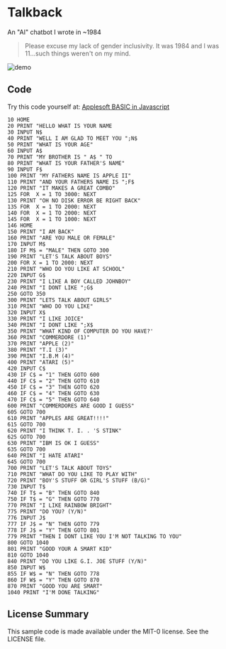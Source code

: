# Talkback
An "AI" chatbot I wrote in ~1984

> Please excuse my lack of gender inclusivity.  It was 1984 and I was 11...such things weren't on my mind.

![demo](talback.gif)

## Code

Try this code yourself at: [Applesoft BASIC in Javascript](https://www.calormen.com/jsbasic/)

```
10 HOME
20 PRINT "HELLO WHAT IS YOUR NAME
30 INPUT N$
40 PRINT "WELL I AM GLAD TO MEET YOU ";N$
50 PRINT "WHAT IS YOUR AGE"
60 INPUT A$
70 PRINT "MY BROTHER IS " A$ " TO
80 PRINT "WHAT IS YOUR FATHER'S NAME"
90 INPUT F$
100 PRINT "MY FATHERS NAME IS APPLE II"
110 PRINT "AND YOUR FATHERS NAME IS ";F$
120 PRINT "IT MAKES A GREAT COMBO"
125 FOR  X = 1 TO 3000: NEXT
130 PRINT "OH NO DISK ERROR BE RIGHT BACK"
135 FOR  X = 1 TO 2000: NEXT
140 FOR  X = 1 TO 2000: NEXT
145 FOR  X = 1 TO 1000: NEXT
146 HOME
150 PRINT "I AM BACK"
160 PRINT "ARE YOU MALE OR FEMALE"
170 INPUT M$
180 IF M$ = "MALE" THEN GOTO 300
190 PRINT "LET'S TALK ABOUT BOYS"
200 FOR X = 1 TO 2000: NEXT
210 PRINT "WHO DO YOU LIKE AT SCHOOL"
220 INPUT G$
230 PRINT "I LIKE A BOY CALLED JOHNBOY"
240 PRINT "I DONT LIKE ";G$
250 GOTO 350
300 PRINT "LETS TALK ABOUT GIRLS"
310 PRINT "WHO DO YOU LIKE"
320 INPUT X$
330 PRINT "I LIKE JOICE"
340 PRINT "I DONT LIKE ";X$
350 PRINT "WHAT KIND OF COMPUTER DO YOU HAVE?'
360 PRINT "COMMERDORE (1)"
370 PRINT "APPLE (2)"
380 PRINT "T.I (3)"
390 PRINT "I.B.M (4)"
400 PRINT "ATARI (5)"
420 INPUT C$
430 IF C$ = "1" THEN GOTO 600
440 IF C$ = "2" THEN GOTO 610
450 IF C$ = "3" THEN GOTO 620
460 IF C$ = "4" THEN GOTO 630
470 IF C$ = "5" THEN GOTO 640
600 PRINT "COMMERDORES ARE GOOD I GUESS"
605 GOTO 700
610 PRINT "APPLES ARE GREAT!!!!"
615 GOTO 700
620 PRINT "I THINK T. I. . 'S STINK"
625 GOTO 700  
630 PRINT "IBM IS OK I GUESS"
635 GOTO 700
640 PRINT "I HATE ATARI"
645 GOTO 700
700 PRINT "LET'S TALK ABOUT TOYS"
710 PRINT "WHAT DO YOU LIKE TO PLAY WITH"
720 PRINT "BOY'S STUFF OR GIRL'S STUFF (B/G)"
730 INPUT T$
740 IF T$ = "B" THEN GOTO 840
750 IF T$ = "G" THEN GOTO 770
770 PRINT "I LIKE RAINBOW BRIGHT"
775 PRINT "DO YOU? (Y/N)"
776 INPUT J$
777 IF J$ = "N" THEN GOTO 779
778 IF J$ = "Y" THEN GOTO 801
779 PRINT "THEN I DONT LIKE YOU I'M NOT TALKING TO YOU"
800 GOTO 1040
801 PRINT "GOOD YOUR A SMART KID"
810 GOTO 1040
840 PRINT "DO YOU LIKE G.I. JOE STUFF (Y/N)"
850 INPUT W$
855 IF W$ = "N" THEN GOTO 778
860 IF W$ = "Y" THEN GOTO 870
870 PRINT "GOOD YOU ARE SMART"
1040 PRINT "I'M DONE TALKING"
```

## License Summary
This sample code is made available under the MIT-0 license. See the LICENSE file.